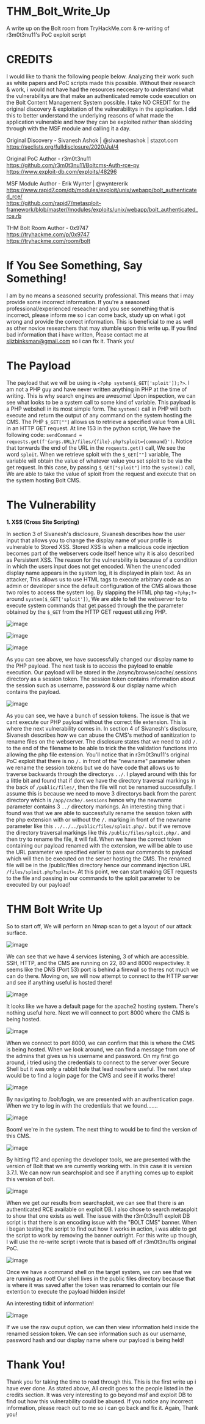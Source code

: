 # THM_Bolt_Write_Up
A write up on the Bolt room from TryHackMe.com &amp; re-writing of r3m0t3nu11's PoC exploit script

# CREDITS
I would like to thank the following people below. Analyzing their work such as white papers and PoC scripts made this possible. Without their research & work, i would not have had the resources neccesary to understand what the vulnerabilitys are that make an authenticated remote code execution on the Bolt Content Management System possible. I take NO CREDIT for the original discovery & exploitation of the vulnerabilitys in the application. I did this to better understand the underlying reasons of what made the application vulnerable and how they can be exploited rather than skidding through with the MSF module and calling it a day.

Original Discovery - Sivanesh Ashok | @sivaneshashok | stazot.com  
https://seclists.org/fulldisclosure/2020/Jul/4  

Original PoC Author - r3m0t3nu11  
https://github.com/r3m0t3nu11/Boltcms-Auth-rce-py  
https://www.exploit-db.com/exploits/48296  

MSF Module Author - Erik Wynter | @wyntererik  
https://www.rapid7.com/db/modules/exploit/unix/webapp/bolt_authenticated_rce/  
https://github.com/rapid7/metasploit-framework/blob/master//modules/exploits/unix/webapp/bolt_authenticated_rce.rb  

THM Bolt Room Author - 0x9747  
https://tryhackme.com/p/0x9747  
https://tryhackme.com/room/bolt  

# If You See Something, Say Something!
I am by no means a seasoned security professional. This means that i may provide some incorrect information. If you're a seasoned professional/experienced reseacher and you see something that is incorrect, please inform me so i can come back, study up on what i got wrong and provide the correct information. This is beneficial to me as well as other novice researchers that may stumble upon this write up. If you find bad information that i have written, Please contact me at slizbinksman@gmail.com so i can fix it. Thank you!

# The Payload
The payload that we will be using is `<?php system($_GET['sploit']);?>`. I am not a PHP guy and have never written anything in PHP at the time of writing. This is why search engines are awesome! Upon inspection, we can see what looks to be a system call to some kind of variable. This payload is a PHP webshell in its most simple form. The `system()` call in PHP will both execute and return the output of any command on the system hosting the CMS. The PHP `$_GET[""]` allows us to retrieve a specified value from a URL in an HTTP GET request. At line 153 in the python script, We have the following code: `sendCommand = requests.get(f'{args.URL}/files/{file}.php?sploit={command}')`. Notice that torwards the end of the URL in the `requests.get()` call, We see the word `sploit`. When we retrieve sploit with the `$_GET[""]` variable, The variable will obtain the value of whatever value you set sploit to be via the get request. In this case, by passing `$_GET["sploit"]` into the `system()` call, We are able to take the value of sploit from the request and execute that on the system hosting Bolt CMS.

# The Vulnerability
**1. XSS (Cross Site Scripting)**

In section 3 of Sivanesh's disclosure, Sivanesh describes how the user input that allows you to change the display name of your profile is vulnerable to Stored XSS. Stored XSS is when a malicious code injection becomes part of the webservers code itself hence why it is also described as Persistent XSS. The reason for the vulnerability is because of a condition in which the users input does not get encoded. When the unencoded display name appears in the system log, it is displayed in plain text. As an attacker, This allows us to use HTML tags to execute arbitrary code as an admin or developer since the default configuration of the CMS allows those two roles to access the system log. By slapping the HTML php tag `<?php;?>` around `system($_GET['sploit'])`, We are able to tell the webserver to to execute system commands that get passed through the the parameter obtained by the `$_GET` from the HTTP GET request utilizing PHP.

![image](https://user-images.githubusercontent.com/90923369/140625420-d02686f1-6091-429e-9946-06a120d67af2.png)

![image](https://user-images.githubusercontent.com/90923369/140625527-a0dfb9ea-c51f-46cf-82b0-05082869033e.png)

![image](https://user-images.githubusercontent.com/90923369/140625658-543531b4-477a-4c4d-9c83-2718deaef2ff.png)

As you can see above, we have successfully changed our display name to the PHP payload. The next task is to access the payload to enable execution. Our payload will be stored in the /async/browse/cache/.sessions directory as a session token. The session token contains information about the session such as username, password & our display name which contains the payload. 

![image](https://user-images.githubusercontent.com/90923369/140626506-6eae02d5-1a22-40b0-8ac4-87dcc6b3b077.png)

As you can see, we have a bunch of session tokens. The issue is that we cant execute our PHP payload without the correct file extension. This is where the next vulnerability comes in. In section 4 of Sivanesh's disclosure, Sivanesh describes how we can abuse the CMS's method of sanitization to rename files on the webserver. The disclosure states that we need to add `/.` to the end of the filename to be able to trick the the validation functions into allowing the php file extension. You'll notice that in r3m0t3nu11's original PoC exploit that there is no `/.` in front of the "newname" parameter when we rename the session tokens but we do have code that allows us to traverse backwards through the directorys `../`. I played around with this for a little bit and found that if dont we have the directory traversal markings in the back of `/public/files/`, then the file will not be renamed successfully. I assume this is because we need to move 3 directorys back from the parent directory which is `/app/cache/.sessions` hence why the newname parameter contains 3 `../` directory markings. An interesting thing that i found was that we are able to successfully rename the session token with the php extension with or without the `/.` marking in front of the newname parameter like this `../../../public/files/sploit.php/.` but if we remove the directory traversal markings like this `/public/files/sploit.php/.` and then try to rename the file, it will fail. When we have the correct token containing our payload renamed with the extension, we will be able to use the URL parameter we specified earlier to pass our commands to payload which will then be executed on the server hosting the CMS. The renamed file will be in the /public/files directory hence our command injection URL `/files/sploit.php?sploit=`. At this point, we can start making GET requests to the file and passing in our commands to the sploit parameter to be executed by our payload!

# THM Bolt Write Up

So to start off, We will perform an Nmap scan to get a layout of our attack surface.

![image](https://user-images.githubusercontent.com/90923369/140658580-01f06ff1-725d-4fa5-a6cf-488b936ad475.png)

We can see that we have 4 services listening, 3 of which are accessible. SSH, HTTP, and the CMS are running on 22, 80 and 8000 respectivley. It seems like the DNS (Port 53) port is behind a firewall so theres not much we can do there. Moving on, we will now attempt to connect to the HTTP server and see if anything useful is hosted there!

![image](https://user-images.githubusercontent.com/90923369/140658709-9233dda7-0590-44e6-847d-a194d0afd858.png)

It looks like we have a default page for the apache2 hosting system. There's nothing useful here. Next we will connect to port 8000 where the CMS is being hosted.

![image](https://user-images.githubusercontent.com/90923369/140658781-9e4623f1-b121-47de-b760-54aaa79eb277.png)

When we connect to port 8000, we can confirm that this is where the CMS is being hosted. When we look around, we can find a message from one of the admins that gives us his username and password. On my first go around, i tried using the credentials to connect to the server over Secure Shell but it was only a rabbit hole that lead nowhere useful. The next step would be to find a login page for the CMS and see if it works there!

![image](https://user-images.githubusercontent.com/90923369/140659093-02a53c6f-ab79-4113-8a4c-c4d9a74be313.png)

By navigating to /bolt/login, we are presented with an authentication page. When we try to log in with the credentials that we found.......

![image](https://user-images.githubusercontent.com/90923369/140659162-01930860-4840-4789-91a7-0f30efb0ed13.png)

Boom! we're in the system. The next thing to would be to find the version of this CMS.

![image](https://user-images.githubusercontent.com/90923369/140659285-621483bd-9e51-4e48-aaa9-a724837107e1.png)

By hitting f12 and opening the developer tools, we are presented with the version of Bolt that we are currently working with. In this case it is version 3.7.1. We can now run searchsploit and see if anything comes up to exploit this version of bolt.

![image](https://user-images.githubusercontent.com/90923369/140659428-1999dace-65d5-46a3-b6bb-8bb9f820db87.png)

When we get our results from searchsploit, we can see that there is an authenticated RCE available on exploit DB. I also chose to search metasploit to show that one exists as well. The issue with the r3m0t3nu11 exploit DB script is that there is an encoding issue with the "BOLT CMS" banner. When i began testing the script to find out how it works in action, i was able to get the script to work by removing the banner outright. For this write up though, I will use the re-write script i wrote that is based off of r3m0t3nu11s original PoC.

![image](https://user-images.githubusercontent.com/90923369/140660833-428e9f0a-6872-4c54-ae19-b28b0ccaec45.png)

Once we have a command shell on the target system, we can see that we are running as root! Our shell lives in the public files directory because that is where it was saved after the token was renamed to contain our file extention to execute the payload hidden inside!

An interesting tidbit of information!

![image](https://user-images.githubusercontent.com/90923369/140658173-07f1fdf7-5f36-43f5-8a41-100b7a8b8cc5.png)

If we use the raw ouput option, we can then view information held inside the renamed session token. We can see information such as our username, password hash and our display name where our payload is being held!

# Thank You!
Thank you for taking the time to read through this. This is the first write up i have ever done. As stated above, All credit goes to the people listed in the credits section. It was very interesting to go beyond msf and exploit DB to find out how this vulnerability could be abused. If you notice any incorrect information, please reach out to me so i can go back and fix it. Again, Thank you!
